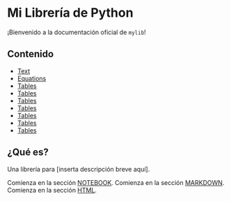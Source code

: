 # Mi Librería de Python

¡Bienvenido a la documentación oficial de `mylib`!

## Contenido
- [Text](page1.md)
- [Equations](page2.md)
- [Tables](page3.md)
- [Tables](page4.md)
- [Tables](page5.md)
- [Tables](page6.md)
- [Tables](page7.md)
- [Tables](page8.md)
- [Tables](page9.md)


## ¿Qué es?
Una librería para [inserta descripción breve aquí].

Comienza en la sección [NOTEBOOK](page1.md).
Comienza en la sección [MARKDOWN](notebook.ipynb).
Comienza en la sección [HTML](web.html).

